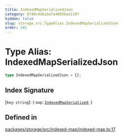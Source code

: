 ```yaml
---
title: IndexedMapSerializedJson
category: 6749c4dba3a7a4005bae1197
hidden: false
slug: storage.src.TypeAlias.IndexedMapSerializedJson
order: 241
---
```


# Type Alias: IndexedMapSerializedJson

```ts
type IndexedMapSerializedJson = {};
```

## Index Signature

 \[`key`: `string`\]: \{
  `map`: [`IndexedMapSerialized`](storagesrcinterfaceindexedmapserialized);
 \}

## Defined in

[packages/storage/src/indexed-map/indexed-map.ts:17](https://github.com/zkcloudworker/minatokens-lib/blob/main/packages/storage/src/indexed-map/indexed-map.ts#L17)
